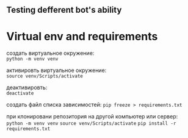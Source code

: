 Testing defferent bot's ability
-

Virtual env and requirements
=
создать виртуальное окружение:  
`python -m venv venv`

активировть виртуальное окружение:  
`source venv/Scripts/activate`

деактивировть:  
`deactivate`

создать файл списка зависимостей:
`pip freeze > requirements.txt`

при клонировани репозитория на другой компьютер или сервер:  
`python -m venv venv`
`source venv/Scripts/activate`
`pip install -r requirements.txt`
